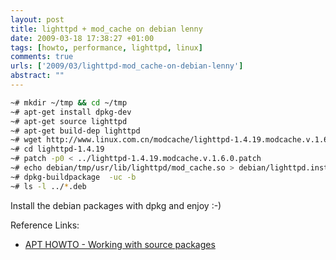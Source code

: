 ```yaml
--- 
layout: post
title: lighttpd + mod_cache on debian lenny
date: 2009-03-18 17:38:27 +01:00
tags: [howto, performance, lighttpd, linux]
comments: true
urls: ['2009/03/lighttpd-mod_cache-on-debian-lenny']
abstract: ""
---
```

``` bash
~# mkdir ~/tmp && cd ~/tmp
~# apt-get install dpkg-dev
~# apt-get source lighttpd
~# apt-get build-dep lighttpd
~# wget http://www.linux.com.cn/modcache/lighttpd-1.4.19.modcache.v.1.6.0.patch
~# cd lighttpd-1.4.19
~# patch -p0 < ../lighttpd-1.4.19.modcache.v.1.6.0.patch
~# echo debian/tmp/usr/lib/lighttpd/mod_cache.so > debian/lighttpd.install  
~# dpkg-buildpackage  -uc -b
~# ls -l ../*.deb
```

Install the debian packages with dpkg and enjoy :-)

Reference Links:
<ul>
<li><a href="http://www.debian.org/doc/manuals/apt-howto/ch-sourcehandling.en.html">APT HOWTO - Working with source packages</a></li>
</ul>
